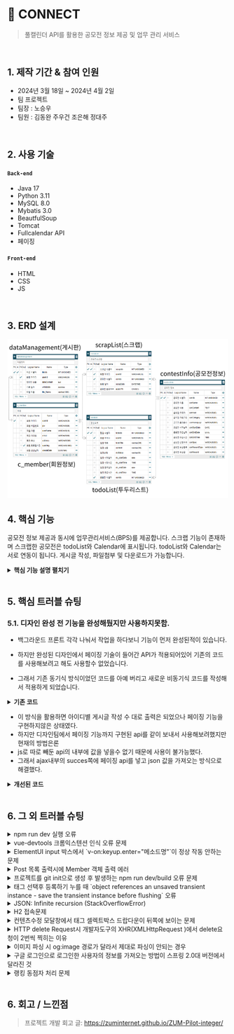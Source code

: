 # :pushpin: CONNECT
> 풀캘린더 API를 활용한 공모전 정보 제공 및 업무 관리 서비스


</br>

## 1. 제작 기간 & 참여 인원
- 2024년 3월 18일 ~ 2024년 4월 2일
- 팀 프로젝트
- 팀장 : 노승우
- 팀원 : 김동완 주우건 조은해 정대주

</br>

## 2. 사용 기술
#### `Back-end`
  - Java 17
  - Python 3.11
  - MySQL 8.0
  - Mybatis 3.0
  - BeautfulSoup
  - Tomcat
  - Fullcalendar API
  - 페이징
#### `Front-end`
  - HTML
  - CSS
  - JS

</br>

## 3. ERD 설계
![](https://github.com/2024-SMHRD-KDT-BigData-23/Connect/blob/master/MavenSample04_Final2/src/main/webapp/assets/images/connect%20ERD.png)


## 4. 핵심 기능
공모전 정보 제공과 동시에 업무관리서비스(BPS)를 제공합니다.
스크랩 기능이 존재하며 스크랩한 공모전은 todoList와 Calendar에 표시됩니다.
todoList와 Calendar는 서로 연동이 됩니다.
게시글 작성, 파일첨부 및 다운로드가 가능합니다.


<details>
<summary><b>핵심 기능 설명 펼치기</b></summary>
<div markdown="1">

### 4.1. 전체 흐름
![](https://github.com/2024-SMHRD-KDT-BigData-23/Connect/blob/master/MavenSample04_Final2/src/main/webapp/assets/images/connectsystemarchytect.png)

### 4.2. 사용자 요청
![](https://github.com/2024-SMHRD-KDT-BigData-23/Connect/blob/master/MavenSample04_Final2/src/main/webapp/assets/images/connetdongbedong.png)

- **동기 요청** :pushpin: [코드 확인](https://github.com/2024-SMHRD-KDT-BigData-23/Connect/blob/master/MavenSample04_Final2/src/main/webapp/WEB-INF/views/Scrap.jsp)
  - 스크랩 리스트에서 스크랩한 공모전을 클릭하여 데이터를 Controller을 통해 class 파일로 이동시키고 dao와 mapper를 통한 기능 실행후 상세정보 페이지로 이동합니다.

- **Ajax비동기 요청** :pushpin: [코드 확인]()
  - URL의 모양새인 경우, 컨텐츠를 등록하는 POST 요청을 비동기로 날립니다.

### 4.3. Controller and Service

![](https://github.com/2024-SMHRD-KDT-BigData-23/Connect/blob/master/MavenSample04_Final2/src/main/webapp/assets/images/connectController.png)

- **요청 처리** :pushpin: [코드 확인](https://github.com/2023-SMHRD-KDT-IOT-4/Repo/blob/94e1b3a93c48cc3fdb51d4468de151930705faa6/Middle_project12/src/main/webapp/WEB-INF/views/BoardContent.jsp#L20)
  - 사용자의 요청은 모두 Controller를 통해서 받아오고 기능 수행을 위해 Class로 보내줍니다

- **결과 응답** :pushpin: [코드 확인]()
  - request.getParameter을 통해 정보를 받아오고 쿼리문에 필요한 데이터를 담고 DAO에 있는 기능을 작동 시킵니다.
  - 기능 구현이 완료되면 필요한 데이터들을 Attribute를 통해 다시 JSP로 보내줍니다.

### 4.4. Repository

![](https://zuminternet.github.io/images/portal/post/2019-04-22-ZUM-Pilot-integer/flow_repo.png)

- **컨텐츠 저장** :pushpin: [코드 확인]()
  - URL 유효성 체크와 이미지, 제목 파싱이 끝난 컨텐츠는 DB에 저장합니다.
  - 저장된 컨텐츠는 다시 Repository - Service - Controller를 거쳐 화면단에 송출됩니다.

</div>
</details>

</br>

## 5. 핵심 트러블 슈팅
### 5.1. 디자인 완성 전 기능을 완성해뒀지만 사용하지못함.
- 백그라운드 프론트 각각 나눠서 작업을 하다보니 기능이 먼저 완성된적이 있습니다.

- 하지만 완성된 디자인에서 페이징 기술이 들어간 API가 적용되어있어 기존의 코드를 사용해보려고 해도 사용할수 없었습니다.

- 그래서 기존 동기식 방식이었던 코드를 아예 버리고 새로운 비동기식 코드를 작성해서 적용하게 되었습니다.

<details>
<summary><b>기존 코드</b></summary>
<div markdown="1">

~~~java
/**
 * 기존방식은 세션에 DocumentList 라는 Attribute에 저장해 </c foreach> 방식으로 출력하는식 이었다.
 * 세션에서 가져온 아이디를 메소드를 활용하여 List<DocumentVO> 안에 담아서 보낸다.
 */
public String execute(HttpServletRequest request, HttpServletResponse response) {
		HttpSession session = request.getSession();
    MemberVO mvo = (MemberVO) session.getAttribute("profile");
    String userId = mvo.getuserId();
		DAO dao = new DAO();
		List<DocumentVO> list = dao.DocumentSelect(userId);
		request.setAttribute("DocumentList", list);
		return "Document";
	}
~~~

</div>
</details>

- 이 방식을 활용하면 아이디별 게시글 작성 수 대로 출력은 되었으나 페이징 기능을 구현하지않은 상태였다.
- 하지만 디자인팀에서 페이징 기능까지 구현된 api를 같이 보내서 사용해보려했지만 현재의 방법은론
- js로 따로 빼둔 api의 내부에 값을 넣을수 없기 때문에 사용이 불가능했다.
- 그래서 ajax내부의 succes쪽에 페이징 api를 넣고 json 값을 가져오는 방식으로 해결했다. 

<details>
<summary><b>개선된 코드</b></summary>
<div markdown="1">

~~~java
/**
 * MemberVO 안에 들어간 profile = 로그인한 계정의 정보
 * dao.DocumentSelect(userId) = dao에 있는 metod 에 userId 활용
 * new Gson() = json 자료를 활용하기위해 import
 * return = 비동기 통신이기 때문에 리턴값이 없음
 * out.print(json) 통신 성공시 succes 값에 들어갈 값을 넣어줌
 */
  @WebServlet("/documentListAjax")
	protected void service(HttpServletRequest request, HttpServletResponse response)
			throws ServletException, IOException {

		response.setContentType("text/html; charset=utf-8");
		response.setCharacterEncoding("uft-8");

		HttpSession session = request.getSession();
		MemberVO mvo = (MemberVO) session.getAttribute("profile");
		String userId = mvo.getuserId();

		DAO dao = new DAO();
		List<DocumentVO> listvo = dao.DocumentSelect(userId);

		Gson gson = new Gson();
		String json = gson.toJson(listvo);

		PrintWriter out = response.getWriter();
		out.print(json);
		return;
	}
~~~




</div>
</details>

</br>

## 6. 그 외 트러블 슈팅
<details>
<summary>npm run dev 실행 오류</summary>
<div markdown="1">

- Webpack-dev-server 버전을 3.0.0으로 다운그레이드로 해결
- `$ npm install —save-dev webpack-dev-server@3.0.0`

</div>
</details>

<details>
<summary>vue-devtools 크롬익스텐션 인식 오류 문제</summary>
<div markdown="1">
  
  - main.js 파일에 `Vue.config.devtools = true` 추가로 해결
  - [https://github.com/vuejs/vue-devtools/issues/190](https://github.com/vuejs/vue-devtools/issues/190)
  
</div>
</details>

<details>
<summary>ElementUI input 박스에서 `v-on:keyup.enter="메소드명"`이 정상 작동 안하는 문제</summary>
<div markdown="1">
  
  - `v-on:keyup.enter.native=""` 와 같이 .native 추가로 해결
  
</div>
</details>

<details>
<summary> Post 목록 출력시에 Member 객체 출력 에러 </summary>
<div markdown="1">
  
  - 에러 메세지(500에러)
    - No serializer found for class org.hibernate.proxy.pojo.javassist.JavassistLazyInitializer and no properties discovered to create BeanSerializer (to avoid exception, disable SerializationConfig.SerializationFeature.FAIL_ON_EMPTY_BEANS)
  - 해결
    - Post 엔티티에 @ManyToOne 연관관계 매핑을 LAZY 옵션에서 기본(EAGER)옵션으로 수정
  
</div>
</details>
    
<details>
<summary> 프로젝트를 git init으로 생성 후 발생하는 npm run dev/build 오류 문제 </summary>
<div markdown="1">
  
  ```jsx
    $ npm run dev
    npm ERR! path C:\Users\integer\IdeaProjects\pilot\package.json
    npm ERR! code ENOENT
    npm ERR! errno -4058
    npm ERR! syscall open
    npm ERR! enoent ENOENT: no such file or directory, open 'C:\Users\integer\IdeaProjects\pilot\package.json'
    npm ERR! enoent This is related to npm not being able to find a file.
    npm ERR! enoent

    npm ERR! A complete log of this run can be found in:
    npm ERR!     C:\Users\integer\AppData\Roaming\npm-cache\_logs\2019-02-25T01_23_19_131Z-debug.log
  ```
  
  - 단순히 npm run dev/build 명령을 입력한 경로가 문제였다.
   
</div>
</details>    

<details>
<summary> 태그 선택후 등록하기 누를 때 `object references an unsaved transient instance - save the transient instance before flushing` 오류</summary>
<div markdown="1">
  
  - Post 엔티티의 @ManyToMany에 영속성 전이(cascade=CascadeType.ALL) 추가
    - JPA에서 Entity를 저장할 때 연관된 모든 Entity는 영속상태여야 한다.
    - CascadeType.PERSIST 옵션으로 부모와 자식 Enitity를 한 번에 영속화할 수 있다.
    - 참고
        - [https://stackoverflow.com/questions/2302802/object-references-an-unsaved-transient-instance-save-the-transient-instance-be/10680218](https://stackoverflow.com/questions/2302802/object-references-an-unsaved-transient-instance-save-the-transient-instance-be/10680218)
   
</div>
</details>    

<details>
<summary> JSON: Infinite recursion (StackOverflowError)</summary>
<div markdown="1">
  
  - @JsonIgnoreProperties 사용으로 해결
    - 참고
        - [http://springquay.blogspot.com/2016/01/new-approach-to-solve-json-recursive.html](http://springquay.blogspot.com/2016/01/new-approach-to-solve-json-recursive.html)
        - [https://stackoverflow.com/questions/3325387/infinite-recursion-with-jackson-json-and-hibernate-jpa-issue](https://stackoverflow.com/questions/3325387/infinite-recursion-with-jackson-json-and-hibernate-jpa-issue)
        
</div>
</details>  
    
<details>
<summary> H2 접속문제</summary>
<div markdown="1">
  
  - H2의 JDBC URL이 jdbc:h2:~/test 으로 되어있으면 jdbc:h2:mem:testdb 으로 변경해서 접속해야 한다.
        
</div>
</details> 
    
<details>
<summary> 컨텐츠수정 모달창에서 태그 셀렉트박스 드랍다운이 뒤쪽에 보이는 문제</summary>
<div markdown="1">
  
   - ElementUI의 Global Config에 옵션 추가하면 해결
     - main.js 파일에 `Vue.us(ElementUI, { zIndex: 9999 });` 옵션 추가(9999 이하면 안됌)
   - 참고
     - [https://element.eleme.io/#/en-US/component/quickstart#global-config](https://element.eleme.io/#/en-US/component/quickstart#global-config)
        
</div>
</details> 

<details>
<summary> HTTP delete Request시 개발자도구의 XHR(XMLHttpRequest )에서 delete요청이 2번씩 찍히는 이유</summary>
<div markdown="1">
  
  - When you try to send a XMLHttpRequest to a different domain than the page is hosted, you are violating the same-origin policy. However, this situation became somewhat common, many technics are introduced. CORS is one of them.

        In short, server that you are sending the DELETE request allows cross domain requests. In the process, there should be a **preflight** call and that is the **HTTP OPTION** call.

        So, you are having two responses for the **OPTION** and **DELETE** call.

        see [MDN page for CORS](https://developer.mozilla.org/en-US/docs/Web/HTTP/Access_control_CORS).

    - 출처 : [https://stackoverflow.com/questions/35808655/why-do-i-get-back-2-responses-of-200-and-204-when-using-an-ajax-call-to-delete-o](https://stackoverflow.com/questions/35808655/why-do-i-get-back-2-responses-of-200-and-204-when-using-an-ajax-call-to-delete-o)
        
</div>
</details> 

<details>
<summary> 이미지 파싱 시 og:image 경로가 달라서 제대로 파싱이 안되는 경우</summary>
<div markdown="1">
  
  - UserAgent 설정으로 해결
        - [https://www.javacodeexamples.com/jsoup-set-user-agent-example/760](https://www.javacodeexamples.com/jsoup-set-user-agent-example/760)
        - [http://www.useragentstring.com/](http://www.useragentstring.com/)
        
</div>
</details> 
    
<details>
<summary> 구글 로그인으로 로그인한 사용자의 정보를 가져오는 방법이 스프링 2.0대 버전에서 달라진 것</summary>
<div markdown="1">
  
  - 1.5대 버전에서는 Controller의 인자로 Principal을 넘기면 principal.getName(0에서 바로 꺼내서 쓸 수 있었는데, 2.0대 버전에서는 principal.getName()의 경우 principal 객체.toString()을 반환한다.
    - 1.5대 버전에서 principal을 사용하는 경우
    - 아래와 같이 사용했다면,

    ```jsx
    @RequestMapping("/sso/user")
    @SuppressWarnings("unchecked")
    public Map<String, String> user(Principal principal) {
        if (principal != null) {
            OAuth2Authentication oAuth2Authentication = (OAuth2Authentication) principal;
            Authentication authentication = oAuth2Authentication.getUserAuthentication();
            Map<String, String> details = new LinkedHashMap<>();
            details = (Map<String, String>) authentication.getDetails();
            logger.info("details = " + details);  // id, email, name, link etc.
            Map<String, String> map = new LinkedHashMap<>();
            map.put("email", details.get("email"));
            return map;
        }
        return null;
    }
    ```

    - 2.0대 버전에서는
    - 아래와 같이 principal 객체의 내용을 꺼내 쓸 수 있다.

    ```jsx
    UsernamePasswordAuthenticationToken token =
                    (UsernamePasswordAuthenticationToken) SecurityContextHolder
                            .getContext().getAuthentication();
            Map<String, Object> map = (Map<String, Object>) token.getPrincipal();

            String email = String.valueOf(map.get("email"));
            post.setMember(memberRepository.findByEmail(email));
    ```
        
</div>
</details> 
    
<details>
<summary> 랭킹 동점자 처리 문제</summary>
<div markdown="1">
  
  - PageRequest의 Sort부분에서 properties를 "rankPoint"를 주고 "likeCnt"를 줘서 댓글수보다 좋아요수가 우선순위 갖도록 설정.
  - 좋아요 수도 똑같다면..........
        
</div>
</details> 
    
</br>

## 6. 회고 / 느낀점
>프로젝트 개발 회고 글: https://zuminternet.github.io/ZUM-Pilot-integer/
